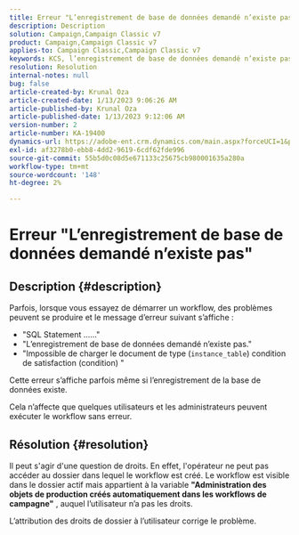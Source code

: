 ```yaml
---
title: Erreur "L’enregistrement de base de données demandé n’existe pas"
description: Description
solution: Campaign,Campaign Classic v7
product: Campaign,Campaign Classic v7
applies-to: Campaign Classic,Campaign Classic v7
keywords: KCS, l’enregistrement de base de données demandé n’existe pas
resolution: Resolution
internal-notes: null
bug: false
article-created-by: Krunal Oza
article-created-date: 1/13/2023 9:06:26 AM
article-published-by: Krunal Oza
article-published-date: 1/13/2023 9:12:06 AM
version-number: 2
article-number: KA-19400
dynamics-url: https://adobe-ent.crm.dynamics.com/main.aspx?forceUCI=1&pagetype=entityrecord&etn=knowledgearticle&id=4574fe8c-2193-ed11-aad1-6045bd006793
exl-id: af3278b0-ebb8-4dd2-9619-6cdf62fde996
source-git-commit: 55b5d0c08d5e671133c25675cb980001635a280a
workflow-type: tm+mt
source-wordcount: '148'
ht-degree: 2%

---
```


# Erreur &quot;L’enregistrement de base de données demandé n’existe pas&quot;

## Description {#description}


Parfois, lorsque vous essayez de démarrer un workflow, des problèmes peuvent se produire et le message d’erreur suivant s’affiche :

- &quot;SQL Statement ......&quot;
- &quot;L’enregistrement de base de données demandé n’existe pas.&quot;
- &quot;Impossible de charger le document de type (`instance_table`) condition de satisfaction (condition) &quot;


Cette erreur s’affiche parfois même si l’enregistrement de la base de données existe.

Cela n’affecte que quelques utilisateurs et les administrateurs peuvent exécuter le workflow sans erreur.


## Résolution {#resolution}


Il peut s&#39;agir d&#39;une question de droits. En effet, l&#39;opérateur ne peut pas accéder au dossier dans lequel le workflow est créé. Le workflow est visible dans le dossier actif mais appartient à la variable <b>&quot;Administration des objets de production créés automatiquement dans les workflows de campagne&quot;</b> , auquel l’utilisateur n’a pas les droits.

L’attribution des droits de dossier à l’utilisateur corrige le problème.
